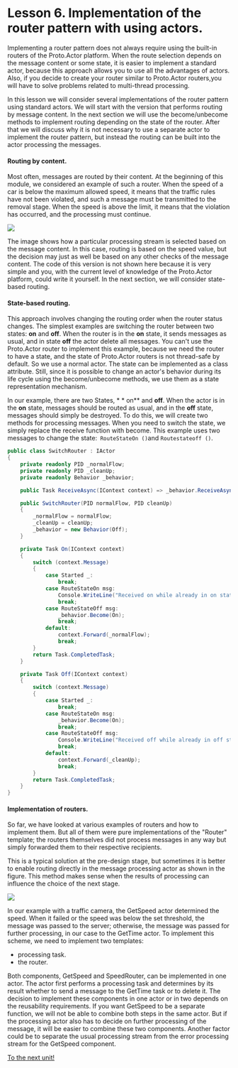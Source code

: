 # Lesson 6. Implementation of the router pattern with using actors.

Implementing a router pattern does not always require using the built-in routers of the Proto.Actor platform. When the route selection depends on the message content or some state, it is easier to implement a standard actor, because this approach allows you to use all the advantages of actors. Also, if you decide to create your router similar to Proto.Actor routers,you will have to solve problems related to multi-thread processing.

In this lesson we will consider several implementations of the router pattern using standard actors. We will start with the version that performs routing by message content. In the next section we will use the become/unbecome methods to implement routing depending on the state of the router. After that we will discuss why it is not necessary to use a separate actor to implement the router pattern, but instead the routing can be built into the actor processing the messages.

#### Routing by content.

Most often, messages are routed by their content. At the beginning of this module, we considered an example of such a router. When the speed of a car is below the maximum allowed speed, it means that the traffic rules have not been violated, and such a message must be transmitted to the removal stage. When the speed is above the limit, it means that the violation has occurred, and the processing must continue.

![](../../images/5_6_1.png)

The image shows how a particular processing stream is selected based on the message content. In this case, routing is based on the speed value, but the decision may just as well be based on any other checks of the message content. The code of this version is not shown here because it is very simple and you, with the current level of knowledge of the Proto.Actor platform, could write it yourself. In the next section, we will consider state-based routing.

#### State-based routing.

This approach involves changing the routing order when the router status changes. The simplest examples are switching the router between two states: **on** and **off**. When the router is in the **on** state, it sends messages as usual, and in state  **off**  the actor delete all messages. You can't use the Proto.Actor router to implement this example, because we need the router to have a state, and the state of Proto.Actor routers is not thread-safe by default. So we use a normal actor. The state can be implemented as a class attribute. Still, since it is possible to change an actor's behavior during its life cycle using the become/unbecome methods, we use them as a state representation mechanism.

In our example, there are two States, * * on** and **off**. When the actor is in the **on** state, messages should be routed as usual, and in the **off** state, messages should simply be destroyed. To do this, we will create two methods for processing messages. When you need to switch the state, we simply replace the receive function with become. This example uses two messages to change the state:` RouteStateOn ()`and `Routestateoff ()`.

```csharp
public class SwitchRouter : IActor
{
    private readonly PID _normalFlow;
    private readonly PID _cleanUp;
    private readonly Behavior _behavior;

    public Task ReceiveAsync(IContext context) => _behavior.ReceiveAsync(context);

    public SwitchRouter(PID normalFlow, PID cleanUp)
    {
        _normalFlow = normalFlow;
        _cleanUp = cleanUp;
        _behavior = new Behavior(Off);
    }

    private Task On(IContext context)
    {
        switch (context.Message)
        {
            case Started _:
                break;
            case RouteStateOn msg:
                Console.WriteLine("Received on while already in on state");
                break;
            case RouteStateOff msg:
                _behavior.Become(On);
                break;
            default:
                context.Forward(_normalFlow);
                break;
        }
        return Task.CompletedTask;
    }

    private Task Off(IContext context)
    {
        switch (context.Message)
        {
            case Started _:
                break;
            case RouteStateOn msg:
                _behavior.Become(On);
                break;
            case RouteStateOff msg:
                Console.WriteLine("Received off while already in off state");
                break;
            default:
                context.Forward(_cleanUp);
                break;
        }
        return Task.CompletedTask;
    }
}
```

#### Implementation of routers.

So far, we have looked at various examples of routers and how to implement them. But all of them were pure implementations of the "Router" template; the routers themselves did not process messages in any way but simply forwarded them to their respective recipients. 

This is a typical solution at the pre-design stage, but sometimes it is better to enable routing directly in the message processing actor as shown in the figure. This method makes sense when the results of processing can influence the choice of the next stage.

![](../../images/5_6_2.png)

In our example with a traffic camera, the GetSpeed actor determined the speed. When it failed or the speed was below the set threshold, the message was passed to the server; otherwise, the message was passed for further processing, in our case to the GetTime actor. To implement this scheme, we need to implement two templates:

- processing task.
- the router.

Both components, GetSpeed and SpeedRouter, can be implemented in one actor. The actor first performs a processing task and determines by its result whether to send a message to the GetTime task or to delete it. The decision to implement these components in one actor or in two depends on the reusability requirements. If you want GetSpeed to be a separate function, we will not be able to combine both steps in the same actor. But if the processing actor also has to decide on further processing of the message, it will be easier to combine these two components. Another factor could be to separate the usual processing stream from the error processing stream for the GetSpeed component.

[To the next unit!](../../unit-6)